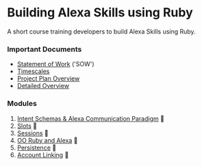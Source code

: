 # Building Alexa Skills using Ruby

A short course training developers to build Alexa Skills using Ruby.

### Important Documents

* [Statement of Work](https://docs.google.com/document/d/13Z8VsSefBNiwTGKlrqSN8rv0VkslAgyuENXRH91DVOk/edit) ('SOW')
* [Timescales](https://docs.google.com/a/makersacademy.com/spreadsheets/d/13KXsUNkH1DqymUEGvvgDTR0OktEDMeIrRdtVh3B3jPQ/edit?usp=sharing)
* [Project Plan Overview](https://docs.google.com/document/d/1J05IInaOtXW2GCzCJncmwAmMlJYQcVxG3KCuvEwlSWM/edit?usp=sharing)
* [Detailed Overview](https://docs.google.com/document/d/1ePVlH6V1SBOrZqN72PyZHg6VdMG9NLSdnT9voNDxLHQ/edit?usp=sharing)

### Modules

1. [Intent Schemas & Alexa Communication Paradigm](modules/1) :book:
1. [Slots](modules/2) :book:
1. [Sessions](modules/3) :book:
1. [OO Ruby and Alexa](modules/4) :book:
1. [Persistence](modules/5) :book:
1. [Account Linking](modules/6) :book:
